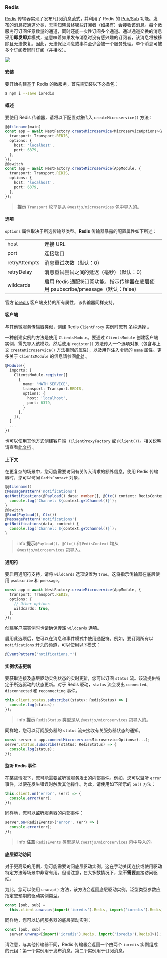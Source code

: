 ### Redis

[Redis](https://redis.io/) 传输器实现了发布/订阅消息范式，并利用了 Redis 的 [Pub/Sub](https://redis.io/topics/pubsub) 功能。发布的消息按通道分类，无需知晓最终哪些订阅者（如果有）会接收该消息。每个微服务可订阅任意数量的通道，同时还能一次性订阅多个通道。通过通道交换的消息采用**即发即弃**模式，这意味着如果发布消息时没有感兴趣的订阅者，该消息将被移除且无法恢复。因此，无法保证消息或事件至少会被一个服务处理。单个消息可被多个订阅者同时订阅（并接收）。

![](/assets/Redis_1.png)

#### 安装

要开始构建基于 Redis 的微服务，首先需安装以下必备包：

```bash
$ npm i --save ioredis
```

#### 概述

要使用 Redis 传输器，请将以下配置对象传入 `createMicroservice()` 方法：

```typescript
@@filename(main)
const app = await NestFactory.createMicroservice<MicroserviceOptions>(AppModule, {
  transport: Transport.REDIS,
  options: {
    host: 'localhost',
    port: 6379,
  },
});
@@switch
const app = await NestFactory.createMicroservice(AppModule, {
  transport: Transport.REDIS,
  options: {
    host: 'localhost',
    port: 6379,
  },
});
```

> **提示** `Transport` 枚举是从 `@nestjs/microservices` 包中导入的。

#### 选项

`options` 属性取决于所选传输器类型。**Redis** 传输器暴露的配置属性如下所述：

<table data-immersive-translate-walked="88723c64-5cd4-49fb-acdf-d533ee2a049b"><tbody data-immersive-translate-walked="88723c64-5cd4-49fb-acdf-d533ee2a049b"><tr data-immersive-translate-walked="88723c64-5cd4-49fb-acdf-d533ee2a049b"><td data-immersive-translate-walked="88723c64-5cd4-49fb-acdf-d533ee2a049b">host</td><td data-immersive-translate-walked="88723c64-5cd4-49fb-acdf-d533ee2a049b" data-immersive-translate-paragraph="1">连接 URL</td></tr><tr data-immersive-translate-walked="88723c64-5cd4-49fb-acdf-d533ee2a049b"><td data-immersive-translate-walked="88723c64-5cd4-49fb-acdf-d533ee2a049b">port</td><td data-immersive-translate-walked="88723c64-5cd4-49fb-acdf-d533ee2a049b" data-immersive-translate-paragraph="1">连接端口</td></tr><tr data-immersive-translate-walked="88723c64-5cd4-49fb-acdf-d533ee2a049b"><td data-immersive-translate-walked="88723c64-5cd4-49fb-acdf-d533ee2a049b">retryAttempts</td><td data-immersive-translate-walked="88723c64-5cd4-49fb-acdf-d533ee2a049b" data-immersive-translate-paragraph="1">消息重试次数（默认：0）</td></tr><tr data-immersive-translate-walked="88723c64-5cd4-49fb-acdf-d533ee2a049b"><td data-immersive-translate-walked="88723c64-5cd4-49fb-acdf-d533ee2a049b">retryDelay</td><td data-immersive-translate-walked="88723c64-5cd4-49fb-acdf-d533ee2a049b" data-immersive-translate-paragraph="1">消息重试尝试之间的延迟（毫秒）（默认：0）</td></tr><tr data-immersive-translate-walked="88723c64-5cd4-49fb-acdf-d533ee2a049b"><td data-immersive-translate-walked="88723c64-5cd4-49fb-acdf-d533ee2a049b">wildcards</td><td data-immersive-translate-walked="88723c64-5cd4-49fb-acdf-d533ee2a049b" data-immersive-translate-paragraph="1">启用 Redis 通配符订阅功能，指示传输器在底层使用 psubscribe/pmessage（默认：false）</td></tr></tbody></table>

官方 [ioredis](https://redis.github.io/ioredis/index.html#RedisOptions) 客户端支持的所有属性，该传输器同样支持。

#### 客户端

与其他微服务传输器类似，创建 Redis `ClientProxy` 实例时您有 [多种选择](https://docs.nestjs.com/microservices/basics#client) 。

一种创建实例的方法是使用 `ClientsModule`。要通过 `ClientsModule` 创建客户端实例，需先导入该模块，然后使用 `register()` 方法传入一个选项对象（包含与上文 `createMicroservice()` 方法相同的属性），以及用作注入令牌的 `name` 属性。更多关于 `ClientsModule` 的信息请参阅[此处](https://docs.nestjs.com/microservices/basics#client) 。

```typescript
@Module({
  imports: [
    ClientsModule.register([
      {
        name: 'MATH_SERVICE',
        transport: Transport.REDIS,
        options: {
          host: 'localhost',
          port: 6379,
        }
      },
    ]),
  ]
  ...
})
```

也可以使用其他方式创建客户端（`ClientProxyFactory` 或 `@Client()`）。相关说明请查看[此文档](https://docs.nestjs.com/microservices/basics#client) 。

#### 上下文

在更复杂的场景中，您可能需要访问有关传入请求的额外信息。使用 Redis 传输器时，您可以访问 `RedisContext` 对象。

```typescript
@@filename()
@MessagePattern('notifications')
getNotifications(@Payload() data: number[], @Ctx() context: RedisContext) {
  console.log(`Channel: ${context.getChannel()}`);
}
@@switch
@Bind(Payload(), Ctx())
@MessagePattern('notifications')
getNotifications(data, context) {
  console.log(`Channel: ${context.getChannel()}`);
}
```

> info **提示**`@Payload()`、`@Ctx()` 和 `RedisContext` 均从 `@nestjs/microservices` 包导入。

#### 通配符

要启用通配符支持，请将 `wildcards` 选项设置为 `true`。这将指示传输器在底层使用 `psubscribe` 和 `pmessage`。

```typescript
const app = await NestFactory.createMicroservice(AppModule, {
  transport: Transport.REDIS,
  options: {
    // Other options
    wildcards: true,
  },
});
```

创建客户端实例时也请确保传递 `wildcards` 选项。

启用此选项后，您可以在消息和事件模式中使用通配符。例如，要订阅所有以 `notifications` 开头的频道，可以使用以下模式：

```typescript
@EventPattern('notifications.*')
```

#### 实例状态更新

要获取连接及底层驱动实例状态的实时更新，您可以订阅 `status` 流。该流提供特定于所选驱动的状态更新。对于 Redis 驱动，`status` 流会发出 `connected`、`disconnected` 和 `reconnecting` 事件。

```typescript
this.client.status.subscribe((status: RedisStatus) => {
  console.log(status);
});
```

> info **提示** `RedisStatus` 类型是从 `@nestjs/microservices` 包导入的。

同样地，您可以订阅服务器的 `status` 流来接收有关服务器状态的通知。

```typescript
const server = app.connectMicroservice<MicroserviceOptions>(...);
server.status.subscribe((status: RedisStatus) => {
  console.log(status);
});
```

#### 监听 Redis 事件

在某些情况下，您可能需要监听微服务发出的内部事件。例如，您可以监听 `error` 事件，以便在发生错误时触发其他操作。为此，请使用如下所示的 `on()` 方法：

```typescript
this.client.on('error', (err) => {
  console.error(err);
});
```

同样地，您可以监听服务器的内部事件：

```typescript
server.on<RedisEvents>('error', (err) => {
  console.error(err);
});
```

> info **注意** `RedisEvents` 类型是从 `@nestjs/microservices` 包中导入的。

#### 底层驱动访问

对于更高级的用例，您可能需要访问底层驱动实例。这在手动关闭连接或使用驱动特定方法等场景中非常有用。但请注意，在大多数情况下，您**不需要**直接访问驱动。

为此，您可以使用 `unwrap()` 方法，该方法会返回底层驱动实例。泛型类型参数应指定您预期的驱动实例类型。

```typescript
const [pub, sub] =
  this.client.unwrap<[import('ioredis').Redis, import('ioredis').Redis]>();
```

同样地，您可以访问服务器的底层驱动实例：

```typescript
const [pub, sub] =
  server.unwrap<[import('ioredis').Redis, import('ioredis').Redis]>();
```

请注意，与其他传输器不同，Redis 传输器会返回一个由两个 `ioredis` 实例组成的元组：第一个实例用于发布消息，第二个实例用于订阅消息。

